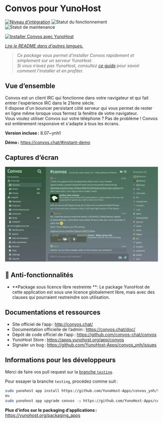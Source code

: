 <!--
Nota bene : ce README est automatiquement généré par <https://github.com/YunoHost/apps/tree/master/tools/readme_generator>
Il NE doit PAS être modifié à la main.
-->

# Convos pour YunoHost

[![Niveau d’intégration](https://apps.yunohost.org/badge/integration/convos)](https://ci-apps.yunohost.org/ci/apps/convos/)
![Statut du fonctionnement](https://apps.yunohost.org/badge/state/convos)
![Statut de maintenance](https://apps.yunohost.org/badge/maintained/convos)

[![Installer Convos avec YunoHost](https://install-app.yunohost.org/install-with-yunohost.svg)](https://install-app.yunohost.org/?app=convos)

*[Lire le README dans d'autres langues.](./ALL_README.md)*

> *Ce package vous permet d’installer Convos rapidement et simplement sur un serveur YunoHost.*  
> *Si vous n’avez pas YunoHost, consultez [ce guide](https://yunohost.org/install) pour savoir comment l’installer et en profiter.*

## Vue d’ensemble

Convos est un client IRC qui fonctionne dans votre navigateur et qui fait entrer l'expérience IRC dans le 21ème siècle.  
Il dispose d'un bouncer persistant côté serveur qui vous permet de rester en ligne même lorsque vous fermez la fenêtre de votre navigateur.  
Vous voulez utiliser Convos sur votre téléphone ? Pas de problème ! Convos est entièrement responsive et s'adapte à tous les écrans.


**Version incluse :** 8.07~ynh1

**Démo :** <https://convos.chat/#instant-demo>

## Captures d’écran

![Capture d’écran de Convos](./doc/screenshots/2020-05-28-convos-chat.jpg)

## :red_circle: Anti-fonctionnalités

- **Package sous licence libre restreinte **: Le package YunoHost de cette application est sous une licence globalement libre, mais avec des clauses qui pourraient restreindre son utilisation.

## Documentations et ressources

- Site officiel de l’app : <http://convos.chat/>
- Documentation officielle de l’admin : <https://convos.chat/doc/>
- Dépôt de code officiel de l’app : <https://github.com/convos-chat/convos>
- YunoHost Store : <https://apps.yunohost.org/app/convos>
- Signaler un bug : <https://github.com/YunoHost-Apps/convos_ynh/issues>

## Informations pour les développeurs

Merci de faire vos pull request sur la [branche `testing`](https://github.com/YunoHost-Apps/convos_ynh/tree/testing).

Pour essayer la branche `testing`, procédez comme suit :

```bash
sudo yunohost app install https://github.com/YunoHost-Apps/convos_ynh/tree/testing --debug
ou
sudo yunohost app upgrade convos -u https://github.com/YunoHost-Apps/convos_ynh/tree/testing --debug
```

**Plus d’infos sur le packaging d’applications :** <https://yunohost.org/packaging_apps>
